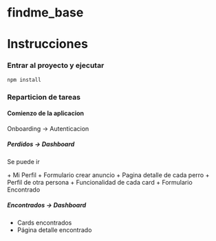 # findme_base

# Instrucciones
### Entrar al proyecto y ejecutar
<code>npm install</code>

### Reparticion de tareas

#### Comienzo de la aplicacion
Onboarding -> Autenticacion

##### Perdidos -> Dashboard 
<p>Se puede ir</p>
+ Mi Perfil
+ Formulario crear anuncio
+ Pagina detalle de cada perro
+ Perfil de otra persona
+ Funcionalidad de cada card
+ Formulario Encontrado

##### Encontrados -> Dashboard
+ Cards encontrados
+ Página detalle encontrado
